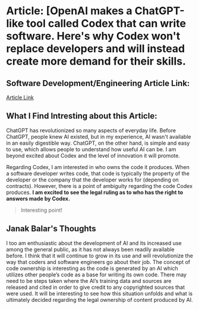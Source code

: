 # Article: [OpenAI makes a ChatGPT-like tool called Codex that can write software. Here's why Codex won't replace developers and will instead create more demand for their skills.

## Software Development/Engineering Article Link:
[Article Link](https://www.businessinsider.com/chatgpt-openai-codex-developer-jobs-2023-2?utm_source=copy-link&utm_medium=referral&utm_content=topbar)

## What I Find Intresting about this Article:
ChatGPT has revolutionized so many aspects of everyday life. Before ChatGPT, people knew AI existed, but in my experience, AI wasn't available in an easily digestible way. ChatGPT, on the other hand, is simple and easy to use, which allows people to understand how useful AI can be. I am beyond excited about Codex and the level of innovation it will promote. 

Regarding Codex, I am interested in who owns the code it produces. When a software developer writes code, that code is typically the property of the developer or the company that the developer works for (depending on contracts). However, there is a point of ambiguity regarding the code Codex produces. **I am excited to see the legal ruling as to who has the right to answers made by Codex.**
> Interesting point!

## Janak Balar's Thoughts
I too am enthusiastic about the development of AI and its increased use among the general public, as it has not always been readily available before. I think that it will continue to grow in its use and will revolutionize the way that coders and software engineers go about their job. The concept of code ownership is interesting as the code is generated by an AI which utilizes other people’s code as a base for writing its own code. There may need to be steps taken where the AI’s training data and sources are released and cited in order to give credit to any copyrighted sources that were used. It will be interesting to see how this situation unfolds and what is ultimately decided regarding the legal ownership of content produced by AI. 